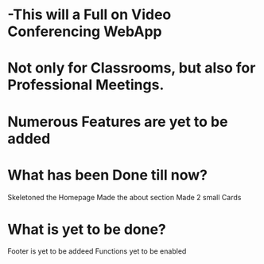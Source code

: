 # -This will a Full on Video Conferencing WebApp 

# Not only for Classrooms, but also for Professional Meetings.
# Numerous Features are yet to be added

# What has been Done till now?
 Skeletoned the Homepage 
 Made the about section
 Made 2 small Cards

# What is yet to be done?
Footer is yet to be addeed
Functions yet to be enabled
